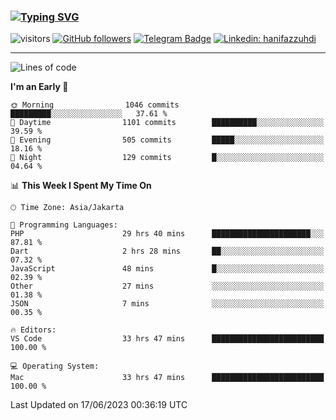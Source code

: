 ### [![Typing SVG](https://readme-typing-svg.herokuapp.com?font=lato&size=22&lines=Hi+There+👋)](https://git.io/typing-svg) 

![visitors](https://visitor-badge.glitch.me/badge?page_id=hanifazzuhdi.hanifazzuhdi)
[![GitHub followers](https://img.shields.io/github/followers/hanifazzuhdi?label=Follow&style=social)](https://github.com/hanifazzuhdi/?tab=follow) 
[![Telegram Badge](https://img.shields.io/badge/-hanif0198-blue?style=social&logo=telegram&link=https://www.t.me/hanif0198/)](https://www.t.me/hanif0198/) 
[![Linkedin: hanifazzuhdi](https://img.shields.io/badge/-hanifazzuhdi-blue?style=flat-square&logo=Linkedin&logoColor=white&link=https://www.linkedin.com/in/hanif-az-zuhdi-69688019b/)](https://www.linkedin.com/in/hanif-az-zuhdi-69688019b/) 

<hr/>

<!--START_SECTION:waka-->
![Lines of code](https://img.shields.io/badge/From%20Hello%20World%20I%27ve%20Written-19.7%20million%20lines%20of%20code-blue)

**I'm an Early 🐤** 

```text
🌞 Morning                1046 commits        █████████░░░░░░░░░░░░░░░░   37.61 % 
🌆 Daytime                1101 commits        ██████████░░░░░░░░░░░░░░░   39.59 % 
🌃 Evening                505 commits         █████░░░░░░░░░░░░░░░░░░░░   18.16 % 
🌙 Night                  129 commits         █░░░░░░░░░░░░░░░░░░░░░░░░   04.64 % 
```


📊 **This Week I Spent My Time On** 

```text
🕑︎ Time Zone: Asia/Jakarta

💬 Programming Languages: 
PHP                      29 hrs 40 mins      ██████████████████████░░░   87.81 % 
Dart                     2 hrs 28 mins       ██░░░░░░░░░░░░░░░░░░░░░░░   07.32 % 
JavaScript               48 mins             █░░░░░░░░░░░░░░░░░░░░░░░░   02.39 % 
Other                    27 mins             ░░░░░░░░░░░░░░░░░░░░░░░░░   01.38 % 
JSON                     7 mins              ░░░░░░░░░░░░░░░░░░░░░░░░░   00.35 % 

🔥 Editors: 
VS Code                  33 hrs 47 mins      █████████████████████████   100.00 % 

💻 Operating System: 
Mac                      33 hrs 47 mins      █████████████████████████   100.00 % 
```


 Last Updated on 17/06/2023 00:36:19 UTC
<!--END_SECTION:waka-->
